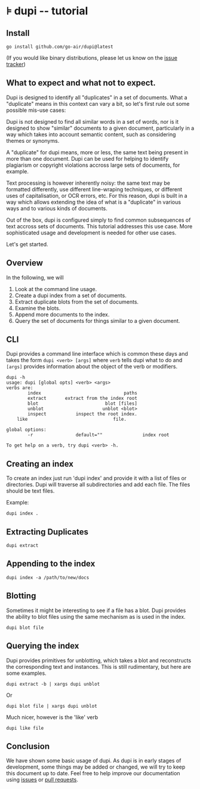 # ⊧ dupi -- tutorial

## Install

```
go install github.com/go-air/dupi@latest
```

(If you would like binary distributions, please let us know on the 
[issue tracker](https://github.com/go-air/dupi/issues))

## What to expect and what not to expect.

Dupi is designed to identify all "duplicates" in a set of documents.  What a
"duplicate" means in this context can vary a bit, so let's first rule out some
possible mis-use cases:

Dupi is not designed to find all similar words in a set of words, nor is it
designed to show "similar" documents to a given document, particularly in a way
which takes into account semantic content, such as considering themes or 
synonyms.

A "duplicate" for dupi means, more or less, the same text being present in more
than one document.  Dupi can be used for helping to identify plagiarism or
copyright violations accross large sets of documents, for example.

Text processing is however inherently noisy: the same text may be formatted
differently, use different line-wraping techniques, or different uses of
capitalisation, or OCR errors, etc.  For this reason, dupi is built in a way
which allows extending the idea of what is a "duplicate" in various ways and to
various kinds of documents.  

Out of the box, dupi is configured simply to find common subsequences of text
accross sets of documents.  This tutorial  addresses this use case.  More
sophisticated usage and development is needed for other use cases.

Let's get started.

## Overview

In the following, we will

1. Look at the command line usage.
1. Create a dupi index from a set of documents.
1. Extract duplicate blots from the set of documents.
1. Examine the blots.
1. Append more documents to the index.
1. Query the set of documents for things similar to a given document.

## CLI

Dupi provides a command line interface which is common these days and
takes the form `dupi <verb> [args]` where `verb` tells dupi what to do
and `[args]` provides information about the object of the verb or modifiers.

```
dupi -h
usage: dupi [global opts] <verb> <args>
verbs are:
        index                               paths
        extract       extract from the index root
        blot                         blot [files]
        unblot                      unblot <blot>
        inspect           inspect the root index.
	like                                file.

global options:
        -r                default=""               index root

To get help on a verb, try dupi <verb> -h.
```

## Creating an index

To create an index just run 'dupi index' and provide it with a list of 
files or directories.  Dupi will traverse all subdirectories and add
each file.  The files should be text files.

Example:
```
dupi index .
```

## Extracting Duplicates

```
dupi extract
```

## Appending to the index

```
dupi index -a /path/to/new/docs
```

## Blotting

Sometimes it might be interesting to see if a file has a blot.  Dupi
provides the ability to blot files using the same mechanism as is
used in the index.

```
dupi blot file
```


## Querying the index

Dupi provides primitives for unblotting, which takes a blot and
reconstructs the corresponding text and instances.  This is still
rudimentary, but here are some examples.

```
dupi extract -b | xargs dupi unblot
```

Or 

```
dupi blot file | xargs dupi unblot
```

Much nicer, however is the 'like' verb

```
dupi like file
```

## Conclusion

We have shown some basic usage of dupi.  As dupi is in early stages 
of development, some things may be added or changed, we will try to
keep this document up to date.   Feel free to help improve our
documentation using [issues](https://github.com/go-air/dupi/issues) or 
[pull requests](https://github.com/go-air/dupi/pulls).




